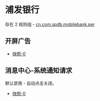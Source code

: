 # 浦发银行

存在 2 规则组 - [cn.com.spdb.mobilebank.per](/src/apps/cn.com.spdb.mobilebank.per.ts)

## 开屏广告

- [快照-0](https://i.gkd.li/import/12740308)

## 消息中心-系统通知请求

默认禁用 - 自动点击关闭。

- [快照-0](https://i.gkd.li/import/13458535)

